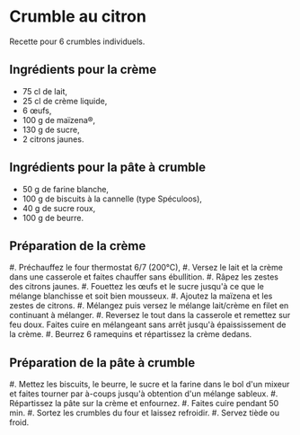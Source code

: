 # Crumble au citron

Recette pour 6 crumbles individuels.

## Ingrédients pour la crème

- 75 cl de lait,
- 25 cl de crème liquide,
- 6 œufs,
- 100 g de maïzena®,
- 130 g de sucre,
- 2 citrons jaunes.

## Ingrédients pour la pâte à crumble

- 50 g de farine blanche,
- 100 g de biscuits à la cannelle (type Spéculoos),
- 40 g de sucre roux,
- 100 g de beurre.

## Préparation de la crème

#. Préchauffez le four thermostat 6/7 (200°C),
#. Versez le lait et la crème dans une casserole et faites chauffer sans ébullition.
#. Râpez les zestes des citrons jaunes.
#. Fouettez les œufs et le sucre jusqu'à ce que le mélange blanchisse et soit bien mousseux.
#. Ajoutez la maïzena et les zestes de citrons.
#. Mélangez puis versez le mélange lait/crème en filet en continuant à mélanger.
#. Reversez le tout dans la casserole et remettez sur feu doux. Faites cuire en mélangeant sans arrêt jusqu'à épaississement de la crème.
#. Beurrez 6 ramequins et répartissez la crème dedans.

## Préparation de la pâte à crumble

#. Mettez les biscuits, le beurre, le sucre et la farine dans le bol d'un mixeur et faites tourner par à-coups jusqu'à obtention d'un mélange sableux.
#. Répartissez la pâte sur la crème et enfournez.
#. Faites cuire pendant 50 min.
#. Sortez les crumbles du four et laissez refroidir.
#. Servez tiède ou froid.
